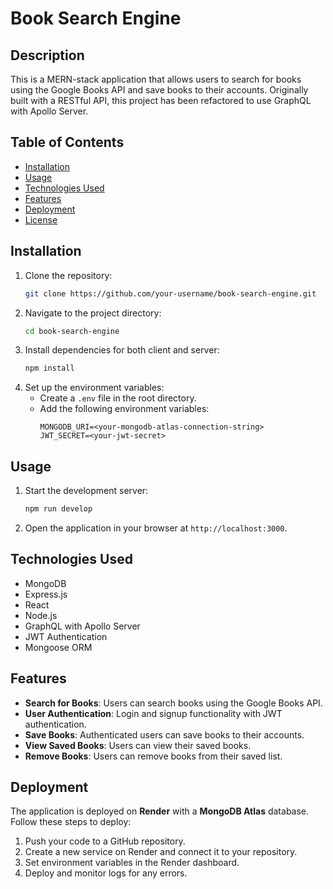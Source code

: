 # Book Search Engine

## Description
This is a MERN-stack application that allows users to search for books using the Google Books API and save books to their accounts. Originally built with a RESTful API, this project has been refactored to use GraphQL with Apollo Server.

## Table of Contents
- [Installation](#installation)
- [Usage](#usage)
- [Technologies Used](#technologies-used)
- [Features](#features)
- [Deployment](#deployment)
- [License](#license)

## Installation
1. Clone the repository:
   ```bash
   git clone https://github.com/your-username/book-search-engine.git
   ```
2. Navigate to the project directory:
   ```bash
   cd book-search-engine
   ```
3. Install dependencies for both client and server:
   ```bash
   npm install
   ```
4. Set up the environment variables:
   - Create a `.env` file in the root directory.
   - Add the following environment variables:
     ```env
     MONGODB_URI=<your-mongodb-atlas-connection-string>
     JWT_SECRET=<your-jwt-secret>
     ```

## Usage
1. Start the development server:
   ```bash
   npm run develop
   ```
2. Open the application in your browser at `http://localhost:3000`.

## Technologies Used
- MongoDB
- Express.js
- React
- Node.js
- GraphQL with Apollo Server
- JWT Authentication
- Mongoose ORM

## Features
- **Search for Books**: Users can search books using the Google Books API.
- **User Authentication**: Login and signup functionality with JWT authentication.
- **Save Books**: Authenticated users can save books to their accounts.
- **View Saved Books**: Users can view their saved books.
- **Remove Books**: Users can remove books from their saved list.

## Deployment
The application is deployed on **Render** with a **MongoDB Atlas** database. Follow these steps to deploy:
1. Push your code to a GitHub repository.
2. Create a new service on Render and connect it to your repository.
3. Set environment variables in the Render dashboard.
4. Deploy and monitor logs for any errors.

